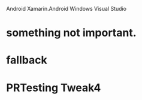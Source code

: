 Android
Xamarin.Android
Windows
Visual Studio




# something not important.

# fallback
# PRTesting Tweak4